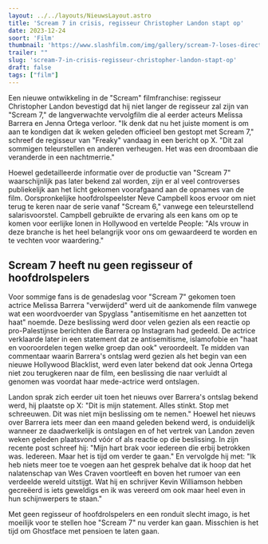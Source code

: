 ```yaml
---
layout: ../../layouts/NieuwsLayout.astro
title: 'Scream 7 in crisis, regisseur Christopher Landon stapt op'
date: 2023-12-24
soort: 'Film'
thumbnail: 'https://www.slashfilm.com/img/gallery/scream-7-loses-director-christopher-landon-who-exited-nightmare-job-weeks-ago/intro-1703368186.jpg'
trailer: ""
slug: 'scream-7-in-crisis-regisseur-christopher-landon-stapt-op'
draft: false
tags: ["film"]
---
```



Een nieuwe ontwikkeling in de "Scream" filmfranchise: regisseur Christopher Landon bevestigd dat hij niet langer de regisseur zal zijn van "Scream 7," de langverwachte vervolgfilm die al eerder acteurs Melissa Barrera en Jenna Ortega verloor. "Ik denk dat nu het juiste moment is om aan te kondigen dat ik weken geleden officieel ben gestopt met Scream 7," schreef de regisseur van "Freaky" vandaag in een bericht op X. "Dit zal sommigen teleurstellen en anderen verheugen. Het was een droombaan die veranderde in een nachtmerrie."

Hoewel gedetailleerde informatie over de productie van "Scream 7" waarschijnlijk pas later bekend zal worden, zijn er al veel controverses publiekelijk aan het licht gekomen voorafgaand aan de opnames van de film. Oorspronkelijke hoofdrolspeelster Neve Campbell koos ervoor om niet terug te keren naar de serie vanaf "Scream 6," vanwege een teleurstellend salarisvoorstel. Campbell gebruikte de ervaring als een kans om op te komen voor eerlijke lonen in Hollywood en vertelde People: "Als vrouw in deze branche is het heel belangrijk voor ons om gewaardeerd te worden en te vechten voor waardering."

## Scream 7 heeft nu geen regisseur of hoofdrolspelers

Voor sommige fans is de genadeslag voor "Scream 7" gekomen toen actrice Melissa Barrera "verwijderd" werd uit de aankomende film vanwege wat een woordvoerder van Spyglass "antisemitisme en het aanzetten tot haat" noemde. Deze beslissing werd door velen gezien als een reactie op pro-Palestijnse berichten die Barrera op Instagram had gedeeld. De actrice verklaarde later in een statement dat ze antisemitisme, islamofobie en "haat en vooroordelen tegen welke groep dan ook" veroordeelt. Te midden van commentaar waarin Barrera's ontslag werd gezien als het begin van een nieuwe Hollywood Blacklist, werd even later bekend dat ook Jenna Ortega niet zou terugkeren naar de film, een beslissing die naar verluidt al genomen was voordat haar mede-actrice werd ontslagen.

Landon sprak zich eerder uit toen het nieuws over Barrera's ontslag bekend werd, hij plaatste op X: "Dit is mijn statement. Alles stinkt. Stop met schreeuwen. Dit was niet mijn beslissing om te nemen." Hoewel het nieuws over Barrera iets meer dan een maand geleden bekend werd, is onduidelijk wanneer ze daadwerkelijk is ontslagen en of het vertrek van Landon zeven weken geleden plaatsvond vóór of als reactie op die beslissing. In zijn recente post schreef hij: "Mijn hart brak voor iedereen die erbij betrokken was. Iedereen. Maar het is tijd om verder te gaan." En vervolgde hij met: "Ik heb niets meer toe te voegen aan het gesprek behalve dat ik hoop dat het nalatenschap van Wes Craven voortleeft en boven het rumoer van een verdeelde wereld uitstijgt. Wat hij en schrijver Kevin Williamson hebben gecreëerd is iets geweldigs en ik was vereerd om ook maar heel even in hun schijnwerpers te staan."

Met geen regisseur of hoofdrolspelers en een ronduit slecht imago, is het moeilijk voor te stellen hoe "Scream 7" nu verder kan gaan. Misschien is het tijd om Ghostface met pensioen te laten gaan.
